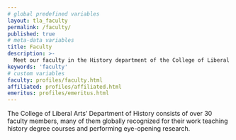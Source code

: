 ```yaml
---
# global predefined variables
layout: tla_faculty
permalink: /faculty/
published: true
# meta-data variables
title: Faculty
description: >-
  Meet our faculty in the History department of the College of Liberal Arts at Temple University!
keywords: 'faculty'
# custom variables
faculty: profiles/faculty.html
affiliated: profiles/affiliated.html
emeritus: profiles/emeritus.html
---
```

The College of Liberal Arts’ Department of History consists of over 30 faculty members, many of them globally recognized for their work teaching history degree courses and performing eye-opening research.
